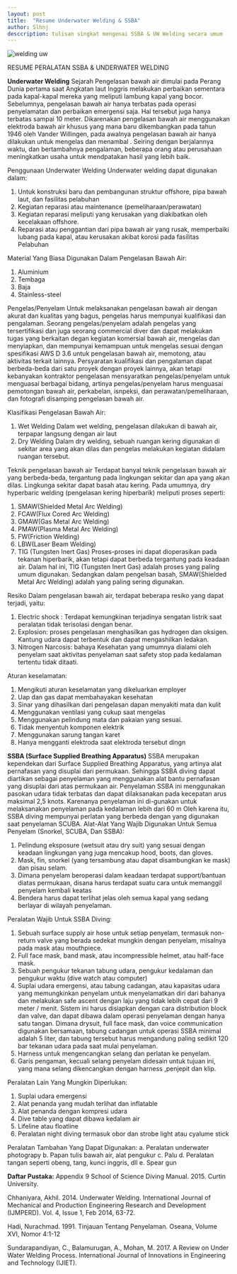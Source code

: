```yaml
---
layout: post
title:  "Resume Underwater Welding & SSBA"
author: Slhnj
desccription: tulisan singkat mengenai SSBA & UW Welding secara umum
---
```



![welding uw](https://live.staticflickr.com/65535/49174126032_8744230f39_n.jpg)


RESUME PERALATAN SSBA & UNDERWATER WELDING

**Underwater Welding**
Sejarah
Pengelasan bawah air dimulai pada Perang Dunia pertama saat Angkatan laut Inggris melakukan perbaikan sementara pada kapal-kapal mereka yang meliputi lambung kapal yang bocor. Sebelumnya, pengelasan bawah air  hanya terbatas pada operasi penyelamatan dan perbaikan emergensi saja. Hal tersebut juga hanya terbatas sampai 10 meter.
Dikarenakan pengelasan bawah air menggunakan elektroda bawah air khusus yang mana baru dikembangkan pada tahun 1946 oleh Vander Willingen, pada awalnya pengelasan bawah air hanya dilakukan untuk mengelas dan menambal . Seiring dengan berjalannya waktu, dan bertambahnya pengalaman, beberapa orang atau perusahaan meningkatkan usaha untuk mendpatakan hasil yang lebih baik.

Penggunaan Underwater Welding
Underwater welding dapat digunakan dalam:
1.	Untuk konstruksi baru dan pembangunan struktur offshore, pipa bawah laut, dan fasilitas pelabuhan
2.	Kegiatan reparasi atau maintenance (pemeliharaan/perawatan)
3.	Kegiatan reparasi meliputi yang kerusakan yang diakibatkan oleh kecelakaan offshore.
4.	Reparasi atau penggantian dari pipa bawah air yang rusak, memperbaiki lubang pada kapal, atau kerusakan akibat korosi pada fasilitas Pelabuhan

Material Yang Biasa Digunakan Dalam Pengelasan Bawah Air:
1.	Aluminium
2.	Tembaga
3.	Baja
4.	Stainless-steel

Pengelas/Penyelam
Untuk melaksanakan pengelasan bawah air dengan akurat dan kualitas yang bagus, pengelas harus mempunyai kualifikasi dan pengalaman. Seorang pengelas/penyelam adalah pengelas yang tersertifikasi dan juga seorang commercial diver dan dapat melakukan tugas yang berkaitan degan kegiatan komersial bawah air, mengelas dan menyiapkan, dan mempunyai kemampuan untuk mengelas sesuai dengan spesifikasi AWS D 3.6 untuk pengelasan bawah air, memotong, atau aktivitas terkait lainnya. Persyaratan kualifikasi dan pengalaman dapat berbeda-beda dari satu proyek dengan proyek lainnya, akan tetapi kebanyakan kontraktor pengelasan mensyaratkan pengelas/penyelam untuk menguasai berbagai bidang, artinya pengelas/penyelam harus menguasai pemotongan bawah air, perkabelan, isnpeksi, dan perawatan/pemeliharaan, dan fotografi disamping pengelasan bawah air.

Klasifikasi Pengelasan Bawah Air:
1.	Wet Welding
Dalam wet welding, pengelasan dilakukan di bawah air, terpapar langsung dengan air laut
2.	Dry Welding
Dalam dry welding, sebuah ruangan kering digunakan di sekitar area yang akan dilas dan pengelas melakukan kegiatan didalam ruangan tersebut.


Teknik pengelasan bawah air
Terdapat banyal teknik pengelasan bawah air yang berbeda-beda, tergantung pada lingkungan sekitar dan apa yang akan dilas. Lingkunga sekitar dapat basah atau kering. Pada umumnya, dry hyperbaric welding (pengelasan kering hiperbarik) meliputi proses seperti: 
1.	SMAW(Shielded Metal Arc Welding)
2.	FCAW(Flux Cored Arc Welding)
3.	GMAW(Gas Metal Arc Welding)
4.	PMAW(Plasma Metal Arc Welding)
5.	FW(Friction Welding)
6.	LBW(Laser Beam Welding)
7.	TIG (Tungsten Inert Gas)
Proses-proses ini dapat dioperasikan pada tekanan hiperbarik, akan tetapi dapat berbeda tergantung pada keadaan air. Dalam hal ini, TIG (Tungsten Inert Gas) adalah proses yang paling umum digunakan. Sedangkan dalam pengelsan basah, SMAW(Shielded Metal Arc Welding) adalah yang paling sering digunakan.


Resiko
Dalam pengelasan bawah air, terdapat beberapa resiko yang dapat terjadi, yaitu:
1.	Electric shock	: Terdapat kemungkinan terjadinya sengatan listrik saat peralatan tidak terisolasi dengan benar.
2.	Explosion: proses pengelasan menghasilkan gas hydrogen dan oksigen. Kantung udara dapat terbentuk dan dapat mengashilkan ledakan.
3.	Nitrogen Narcosis: bahaya Kesehatan yang umumnya dialami oleh penyelam saat aktivitas penyelaman saat safety stop pada kedalaman tertentu tidak ditaati.

Aturan keselamatan:
1.	Mengikuti aturan keselamatan yang dikeluarkan employer
2.	Uap dan gas dapat membahayakan kesehatan
3.	Sinar yang dihasilkan dari pengelasan dapan menyakiti mata dan kulit
4.	Menggunakan ventilasi yang cukup saat mengelas
5.	Menggunakan pelindung mata dan pakaian yang sesuai.
6.	Tidak menyentuh komponen elektrik
7.	Menggunakan sarung tangan karet
8.	Hanya mengganti elektroda saat elektroda tersebut dingn

 
 

**SSBA (Surface Supplied Breathing Apparatus)**
SSBA merupakan kependekan dari Surface Supplied Breathing Apparatus, yang artinya alat pernafasan yang disuplai dari permukaan. Sehingga SSBA diving dapat diartikan sebagai penyelaman yang menggunakan alat bantu pernafasan yang disuplai dari atas permukaan air. Penyelaman SSBA ini menggunakan pasokan udara tidak terbatas dan dapat dilaksanakan pada kecepatan arus maksimal 2,5 knots. Karenanya penyelaman ini di-gunakan untuk melaksanakan penyelaman pada kedalaman lebih dari 60 m Oleh karena itu, SSBA diving mempunyai perlatan yang berbeda dengan yang digunakan saat penyelaman SCUBA.
Alat-Alat Yang Wajib Digunakan Untuk Semua Penyelam (Snorkel, SCUBA, Dan SSBA):
1.	Pelindung eksposure (wetsuit atau dry suit) yang sesuai dengan keadaan lingkungan yang juga mencakup hood, boots, dan gloves.
2.	Mask, fin, snorkel (yang tersambung atau dapat disambungkan ke mask) dan pisau selam.
3.	Dimana penyelam beroperasi dalam keadaan terdapat support/bantuan diatas permukaan, disana harus terdapat suatu cara untuk memanggil penyelam kembali keatas
4.	Bendera harus dapat terlihat jelas oleh semua kapal yang sedang berlayar di wilayah penyelaman.

Peralatan Wajib Untuk SSBA Diving:
1.	Sebuah surface supply air hose untuk setiap penyelam, termasuk non-return valve yang berada sedekat mungkin dengan penyelam, misalnya pada mask atau mouthpiece.
2.	Full face mask, band mask, atau incompressible helmet, atau half-face mask.
3.	Sebuah pengukur tekanan tabung udara, pengukur kedalaman dan pengukur waktu (dive watch atau computer)
4.	Suplai udara emergensi, atau  tabung cadangan, atau kapasitas udara yang memungkinkan penyelam untuk menyelamatkan diri dari bahanya dan melakukan safe ascent dengan laju yang tidak lebih cepat dari 9 meter / menit. Sistem ini harus disiapkan dengan cara distribution block dan valve, dan dapat dibawa dalam operasi penyelaman dengan hanya satu tangan. Dimana drysuit, full face mask, dan voice communication digunakan bersamaan, tabung cadangan untuk operasi SSBA minimal adalah 5 liter, dan tabung tersebut harus mengandung paling sedikit 120 bar tekanan udara pada saat mulai penyelaman.
5.	Harness untuk mengencangkan selang dan perlatan ke penyelam.
6.	Garis pengaman, kecuali selang penyelam didesain untuk tujuan ini, yang mana selang dikencangkan dengan harness ,penjepit dan klip.
 
Peralatan Lain Yang Mungkin Diperlukan:
1.	Suplai udara emergensi
2.	Alat penanda yang mudah terlihat dan inflatable
3.	Alat penanda dengan kompresi udara
4.	Dive table yang dapat dibawa kedalam air
5.	Lifeline atau floatline
6.	Peralatan night diving termasuk obor dan strobe light atau cyalume stick


Peralatan Tambahan Yang Dapat Digunakan:
a.	Peralatan underwater photograpy
b.	Papan tulis bawah air, alat pengukur
c.	Palu
d.	Peralatan tangan seperti obeng, tang, kunci inggris, dll
e.	Spear gun 

 

**Daftar Pustaka:**
Appendix 9 School of Science Diving Manual. 2015. Curtin University.

Chhaniyara, Akhil. 2014. Underwater Welding. International Journal of Mechanical and Production Engineering Research and Development (IJMPERD). Vol. 4, Issue 1, Feb 2014, 63-72. 

Hadi, Nurachmad. 1991. Tinjauan Tentang Penyelaman. Oseana, Volume XVI, Nomor 4:1-12

Sundarapandiyan, C., Balamurugan, A., Mohan, M. 2017. A Review on Under Water Welding Process. International Journal of Innovations in Engineering and Technology (IJIET).










